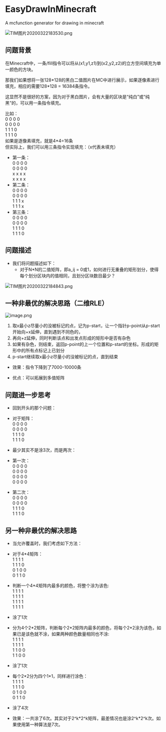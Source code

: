 # EasyDrawInMinecraft
A mcfunction generator for drawing in minecraft

![TIM图片20200322183530.png](https://i.loli.net/2020/03/22/SXLreqn1NDQ3gbw.png)
## 问题背景
在Minecraft中，一条/fill指令可以将从(x1,y1,z1)到(x2,y2,z2)的立方空间填充为单一颜色的方块。  

那我们如果想将一张128\*128的黑白二值图片在MC中进行展示，如果逐像素进行填充，相应的需要128\*128 = 16384条指令。  

这显然不是很好的方案，因为对于黑白图片，会有大量的区块是“纯白”或“纯黑”的，可以用一条指令填充。  

比如：  
0 0 0 0  
0 0 0 0  
1 1 1 0  
1 1 1 0  
如果是逐像素填充，就是4*4=16条  
但实际上，我们可以用三条指令实现填充：（x代表未填充）  
- 第一条：   
0 0 0 0  
0 0 0 0  
x x x x    
x x x x    
- 第二条：   
0 0 0 0  
0 0 0 0  
1 1 1 x  
1 1 1 x   
- 第三条：   
0 0 0 0  
0 0 0 0  
1 1 1 0  
1 1 1 0  


## 问题描述
- 我们将问题描述如下：
    - 对于N*N的二值矩阵，即a_ij = 0或1，如何进行无重叠的矩形划分，使得每个划分区块内的值相同，且划分区块数目最少？

![TIM图片20200322184843.png](https://i.loli.net/2020/03/22/JyodZAMr39bYuC1.png)

## 一种非最优的解决思路（二维RLE）
![image.png](https://i.loli.net/2020/03/22/nYbVcJCEOMmoUia.png)

1. 取x最小z尽量小的没被标记的点，记为p-start，让一个指针p-point从p-start开始向+x延伸，直到遇到不同色的，
2. 再向+z延伸，同时判断该点和出发点形成的矩形中是否有杂色
3. 如果有杂色，则结束，返回p-point的上一个位置和p-start的坐标。形成的矩形中的所有点标记上已划分
4. p-start继续取x最小z尽量小的没被标记的点，直到结束

- 效果：指令下降到了7000-10000条

- 优点：可以拓展到多值矩阵

## 问题进一步思考
- 回到开头的那个问题：
- 对于矩阵：  
0 0 0 0  
0 0 0 0  
1 1 1 0  
1 1 1 0  
- 最少其实不是涂3次，而是两次：    
- 第一次：  
0 0 0 0  
0 0 0 0  
0 0 0 0  
0 0 0 0  

- 第二次：  
0 0 0 0    
0 0 0 0  
1 1 1 0  
1 1 1 0  

## 另一种非最优的解决思路
- 当允许覆盖时，我们考虑如下方法：  

- 对于4*4矩阵：  
1 1 1 1    
1 1 1 0    
0 1 0 0    
0 1 1 0    
- 判断一个4*4矩阵内最多的颜色，将整个涂为该色:  
1 1 1 1    
1 1 1 1    
1 1 1 1    
1 1 1 1    
- 涂了1次
- 分为4个2\*2矩阵，判断每个2\*2矩阵内最多的颜色，将每个2\*2涂为该色，如果已是该色就不涂，如果两种颜色数量相同也不涂:  
1 1 1 1  
1 1 1 1  
1 1 0 0  
1 1 0 0  
- 涂了1次  
- 每个2\*2分为四个1\*1，同样进行涂色：  
1 1 1 1  
1 1 1 0  
0 1 0 0  
0 1 1 0  
- 涂了4次

- 效果：一共涂了6次。其实对于2^k\*2^k矩阵，最差情况也是涂2^k\*2^k次。如果使用第一种算法是7次。
